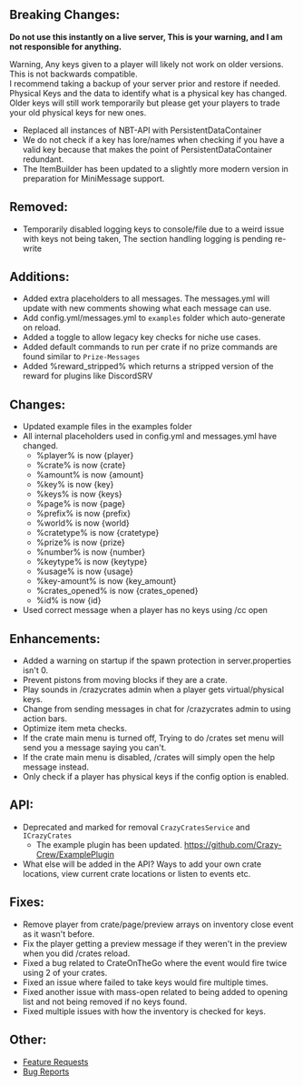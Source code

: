 ## Breaking Changes:
**Do not use this instantly on a live server, This is your warning, and I am not responsible for anything.**

Warning, Any keys given to a player will likely not work on older versions. This is not backwards compatible.<br>
I recommend taking a backup of your server prior and restore if needed.<br>
Physical Keys and the data to identify what is a physical key has changed.<br>
Older keys will still work temporarily but please get your players to trade your old physical keys for new ones.

* Replaced all instances of NBT-API with PersistentDataContainer
* We do not check if a key has lore/names when checking if you have a valid key because that makes the point of PersistentDataContainer redundant.
* The ItemBuilder has been updated to a slightly more modern version in preparation for MiniMessage support.

## Removed:
* Temporarily disabled logging keys to console/file due to a weird issue with keys not being taken, The section handling logging is pending re-write



## Additions:
* Added extra placeholders to all messages. The messages.yml will update with new comments showing what each message can use.
* Add config.yml/messages.yml to `examples` folder which auto-generate on reload.
* Added a toggle to allow legacy key checks for niche use cases.
* Added default commands to run per crate if no prize commands are found similar to `Prize-Messages`
* Added %reward_stripped% which returns a stripped version of the reward for plugins like DiscordSRV

## Changes:
* Updated example files in the examples folder
* All internal placeholders used in config.yml and messages.yml have changed.
  * %player% is now {player}
  * %crate% is now {crate}
  * %amount% is now {amount}
  * %key% is now {key}
  * %keys% is now {keys}
  * %page% is now {page}
  * %prefix% is now {prefix}
  * %world% is now {world}
  * %cratetype% is now {cratetype}
  * %prize% is now {prize}
  * %number% is now {number}
  * %keytype% is now {keytype}
  * %usage% is now {usage}
  * %key-amount% is now {key_amount}
  * %crates_opened% is now {crates_opened}
  * %id% is now {id}
* Used correct message when a player has no keys using /cc open

## Enhancements:
* Added a warning on startup if the spawn protection in server.properties isn't 0.
* Prevent pistons from moving blocks if they are a crate.
* Play sounds in /crazycrates admin when a player gets virtual/physical keys.
* Change from sending messages in chat for /crazycrates admin to using action bars.
* Optimize item meta checks.
* If the crate main menu is turned off, Trying to do /crates set menu will send you a message saying you can't.
* If the crate main menu is disabled, /crates will simply open the help message instead.
* Only check if a player has physical keys if the config option is enabled.

## API:
* Deprecated and marked for removal `CrazyCratesService` and `ICrazyCrates`
  * The example plugin has been updated. https://github.com/Crazy-Crew/ExamplePlugin
* What else will be added in the API? Ways to add your own crate locations, view current crate locations or listen to events etc.

## Fixes:
* Remove player from crate/page/preview arrays on inventory close event as it wasn't before.
* Fix the player getting a preview message if they weren't in the preview when you did /crates reload.
* Fixed a bug related to CrateOnTheGo where the event would fire twice using 2 of your crates.
* Fixed an issue where failed to take keys would fire multiple times.
* Fixed another issue with mass-open related to being added to opening list and not being removed if no keys found.
* Fixed multiple issues with how the inventory is checked for keys.

## Other:
* [Feature Requests](https://github.com/Crazy-Crew/CrazyCrates/issues)
* [Bug Reports](https://github.com/Crazy-Crew/CrazyCrates/issues)
